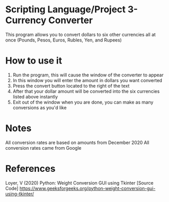 # Scripting Language/Project 3- Currency Converter

This program allows you to convert dollars to six other currencies all at once
(Pounds, Pesos, Euros, Rubles, Yen, and Rupees)

# How to use it

1. Run the program, this will cause the window of 
   the converter to appear
2. In this window you will enter the amount in dollars
   you want converted
3. Press the convert button located to the right
   of the text
4. After that your dollar amount will be converted
   into the six currencies listed above instantly
5. Exit out of the window when you are done, you
   can make as many conversions as you'd like
   
# Notes

All conversion rates are based on amounts from December 2020
All conversion rates came from Google

# References

Loyer, V (2020) Python: Weight Conversion GUI using Tkinter [Source Code] https://www.geeksforgeeks.org/python-weight-conversion-gui-using-tkinter/
